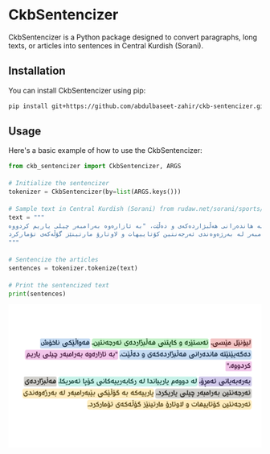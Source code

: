# CkbSentencizer

CkbSentencizer is a Python package designed to convert paragraphs, long texts, or articles into sentences in Central Kurdish (Sorani).

## Installation

You can install CkbSentencizer using pip:

```bash
pip install git+https://github.com/abdulbaseet-zahir/ckb-sentencizer.git
```

## Usage

Here's a basic example of how to use the CkbSentencizer:

```python
from ckb_sentencizer import CkbSentencizer, ARGS

# Initialize the sentencizer
tokenizer = CkbSentencizer(by=list(ARGS.keys()))

# Sample text in Central Kurdish (Sorani) from rudaw.net/sorani/sports/260620241
text = """
لیۆنێل مێسی، ئەستێرە و کاپتنی هەڵبژاردەی ئەرجەنتین، هەواڵێکی ناخۆش دەگەیێنێتە هاندەرانی هەڵبژاردەکەی و دەڵێت، "بە ئازارەوە بەرامبەر چیلی یاریم کردووە".
بەرەبەیانی ئەمڕۆ، لە دووەم یارییاندا لە رکابەرییەکانی کۆپا ئەمریکا، هەڵبژاردەی ئەرجەنتین بەرامبەر چیلی یاریکرد، یارییەکە بە گۆڵێکی بێبەرامبەر لە بەرژەوەندی ئەرجەنتین کۆتاییهات و لاوتارۆ مارتینێز گۆڵەکەی تۆمارکرد.
"""

# Sentencize the articles
sentences = tokenizer.tokenize(text)

# Print the sentencized text
print(sentences)
```
![image_1](images/image_1.jpg)